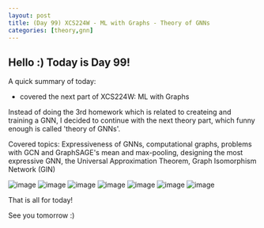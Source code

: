 ```yaml
---
layout: post
title: (Day 99) XCS224W - ML with Graphs - Theory of GNNs
categories: [theory,gnn]
---
```


## Hello :) Today is Day 99!
A quick summary of today:
* covered the next part of XCS224W: ML with Graphs

Instead of doing the 3rd homework which is related to createing and training a GNN, I decided to continue with the next theory part, which funny enough is called 'theory of GNNs'. 

Covered topics:
Expressiveness of GNNs, computational graphs, problems with GCN and GraphSAGE's mean and max-pooling, designing the most expressive GNN, the Universal Approximation Theorem, Graph Isomorphism Network (GIN)

![image](https://github.com/user-attachments/assets/1a80395c-250f-4544-8c2e-4dd9d0358e98)
![image](https://github.com/user-attachments/assets/5ac46c4b-b1e0-4e63-9a7a-d3f5cf41af5a)
![image](https://github.com/user-attachments/assets/accd541a-5675-4e80-9bc0-0d053d6af8cb)
![image](https://github.com/user-attachments/assets/ccc543b9-87c5-46a0-8989-f63aa8350b09)
![image](https://github.com/user-attachments/assets/49ae68b6-d672-43a9-a4c9-90354816f203)
![image](https://github.com/user-attachments/assets/5ab3a864-6b49-451a-9859-f8833e7bb6b6)
![image](https://github.com/user-attachments/assets/7519d2f6-407d-4b7b-bc1a-32fa3e432c3b)

That is all for today!

See you tomorrow :)
